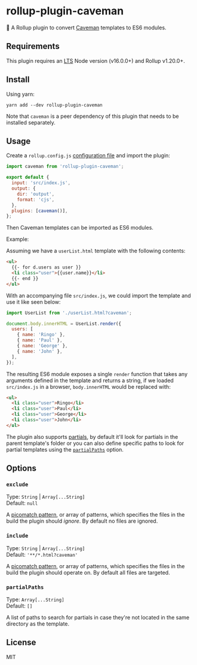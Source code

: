 # rollup-plugin-caveman

🍣 A Rollup plugin to convert [Caveman](https://github.com/andrewchilds/caveman) templates to ES6 modules.

## Requirements

This plugin requires an [LTS](https://github.com/nodejs/Release) Node version (v16.0.0+) and Rollup v1.20.0+.

## Install

Using yarn:

```console
yarn add --dev rollup-plugin-caveman
```

Note that `caveman` is a peer dependency of this plugin that needs to be installed separately.

## Usage

Create a `rollup.config.js` [configuration file](https://www.rollupjs.org/guide/en/#configuration-files) and import the plugin:

```js
import caveman from 'rollup-plugin-caveman';

export default {
  input: 'src/index.js',
  output: {
    dir: 'output',
    format: 'cjs',
  },
  plugins: [caveman()],
};
```

Then Caveman templates can be imported as ES6 modules.

Example:

Assuming we have a `userList.html` template with the following contents:

```html
<ul>
  {{- for d.users as user }}
  <li class="user">{{user.name}}</li>
  {{- end }}
</ul>
```

With an accompanying file `src/index.js`, we could import the template and use it like seen below:

```js
import UserList from './userList.html?caveman';

document.body.innerHTML = UserList.render({
  users: [
    { name: 'Ringo' },
    { name: 'Paul' },
    { name: 'George' },
    { name: 'John' },
  ],
});
```

The resulting ES6 module exposes a single `render` function that takes any arguments defined in the template and returns a string, if we loaded `src/index.js` in a browser, `body.innerHTML` would be replaced with:

```html
<ul>
  <li class="user">Ringo</li>
  <li class="user">Paul</li>
  <li class="user">George</li>
  <li class="user">John</li>
</ul>
```

The plugin also supports [partials](https://github.com/andrewchilds/caveman?tab=readme-ov-file#--render-partialname-), by default it'll look for partials in the parent template's folder or you can also define specific paths to look for partial templates using the [`partialPaths`](#partialPaths) option.

## Options

### `exclude`

Type: `String` | `Array[...String]`<br>
Default: `null`

A [picomatch pattern](https://github.com/micromatch/picomatch), or array of patterns, which specifies the files in the build the plugin should _ignore_. By default no files are ignored.

### `include`

Type: `String` | `Array[...String]`<br>
Default: `'**/*.html?caveman'`

A [picomatch pattern](https://github.com/micromatch/picomatch), or array of patterns, which specifies the files in the build the plugin should operate on. By default all files are targeted.

### `partialPaths`

Type: `Array[...String]`<br>
Default: `[]`

A list of paths to search for partials in case they're not located in the same directory as the template.

## License

MIT
